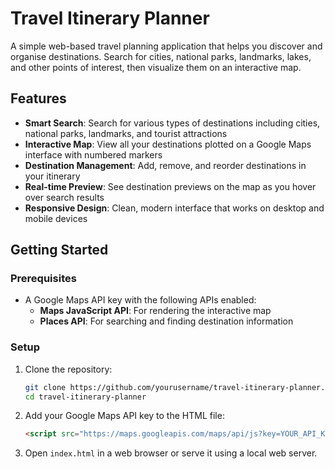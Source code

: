 # Travel Itinerary Planner

A simple web-based travel planning application that helps you discover and organise destinations. Search for cities, national parks, landmarks, lakes, and other points of interest, then visualize them on an interactive map.


## Features

- **Smart Search**: Search for various types of destinations including cities, national parks, landmarks, and tourist attractions
- **Interactive Map**: View all your destinations plotted on a Google Maps interface with numbered markers
- **Destination Management**: Add, remove, and reorder destinations in your itinerary
- **Real-time Preview**: See destination previews on the map as you hover over search results
- **Responsive Design**: Clean, modern interface that works on desktop and mobile devices


## Getting Started

### Prerequisites

- A Google Maps API key with the following APIs enabled:
  - **Maps JavaScript API**: For rendering the interactive map
  - **Places API**: For searching and finding destination information

### Setup

1. Clone the repository:
   ```bash
   git clone https://github.com/yourusername/travel-itinerary-planner.git
   cd travel-itinerary-planner
   ```

2. Add your Google Maps API key to the HTML file:
   ```html
   <script src="https://maps.googleapis.com/maps/api/js?key=YOUR_API_KEY_HERE&libraries=places&callback=initMap"></script>
   ```

3. Open `index.html` in a web browser or serve it using a local web server.
